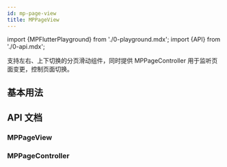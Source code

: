 ```yaml
---
id: mp-page-view
title: MPPageView
---
```


import {MPFlutterPlayground} from './0-playground.mdx';
import {API} from './0-api.mdx';

支持左右、上下切换的分页滑动组件，同时提供 MPPageController 用于监听页面变更，控制页面切换。

## 基本用法

<MPFlutterPlayground source="/zh/samples/page_view.txt" height="500px" />

## API 文档

### MPPageView

<API name="children" 
     type="List<Widget>" 
     desc="各分页内容" 
     more="必填" />

<API name="scrollDirection" 
     type="Axis" 
     desc="滚动的方向，横向或竖向" 
     more="非必填,默认值为 Axis.horizontal" />

<API name="loop" 
     type="bool" 
     desc="是否循环滚动，即滑动到最后一页时，继续滑动可到达第一页。" 
     more="非必填,默认值为 false" />

<API name="controller" 
     type="MPPageController?" 
     desc="控制器" 
     more="非必填" />

### MPPageController

<API name="MPPageController({this.initialPage = 0})" 
     type="constructor" 
     desc="可使用 initialPage 指定初始页码" 
     more="构造函数" />

<API name="page" 
     type="int" 
     desc="当前页码，从 0 开始。" 
     more="只读" />

<API name="void animateToPage(int page, {Duration? duration,Curve? curve})" 
     type="method" 
     desc="以动画方式切换到指定页码" 
     more="" />

<API name="void jumpToPage(int page)" 
     type="method" 
     desc="以无动画方式切换到指定页码" 
     more="" />

<API name="void nextPage({Duration? duration, Curve? curve})" 
     type="method" 
     desc="切换到下一页" 
     more="" />

<API name="void previousPage({Duration? duration, Curve? curve})" 
     type="method" 
     desc="切换到上一页" 
     more="" />